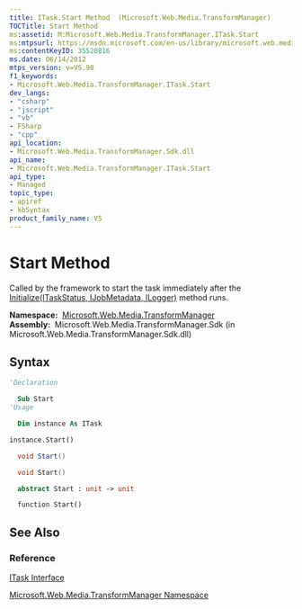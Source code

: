 ```yaml
---
title: ITask.Start Method  (Microsoft.Web.Media.TransformManager)
TOCTitle: Start Method
ms:assetid: M:Microsoft.Web.Media.TransformManager.ITask.Start
ms:mtpsurl: https://msdn.microsoft.com/en-us/library/microsoft.web.media.transformmanager.itask.start(v=VS.90)
ms:contentKeyID: 35520816
ms.date: 06/14/2012
mtps_version: v=VS.90
f1_keywords:
- Microsoft.Web.Media.TransformManager.ITask.Start
dev_langs:
- "csharp"
- "jscript"
- "vb"
- FSharp
- "cpp"
api_location:
- Microsoft.Web.Media.TransformManager.Sdk.dll
api_name:
- Microsoft.Web.Media.TransformManager.ITask.Start
api_type:
- Managed
topic_type:
- apiref
- kbSyntax
product_family_name: VS
---
```


# Start Method

Called by the framework to start the task immediately after the [Initialize(ITaskStatus, IJobMetadata, ILogger)](itask-initialize-method-microsoft-web-media-transformmanager.md) method runs.

**Namespace:**  [Microsoft.Web.Media.TransformManager](microsoft-web-media-transformmanager-namespace.md)  
**Assembly:**  Microsoft.Web.Media.TransformManager.Sdk (in Microsoft.Web.Media.TransformManager.Sdk.dll)

## Syntax

```vb
'Declaration

  Sub Start
'Usage

  Dim instance As ITask

instance.Start()
```

```csharp
  void Start()
```

```cpp
  void Start()
```

``` fsharp
  abstract Start : unit -> unit 
```

```jscript
  function Start()
```

## See Also

### Reference

[ITask Interface](itask-interface-microsoft-web-media-transformmanager.md)

[Microsoft.Web.Media.TransformManager Namespace](microsoft-web-media-transformmanager-namespace.md)

